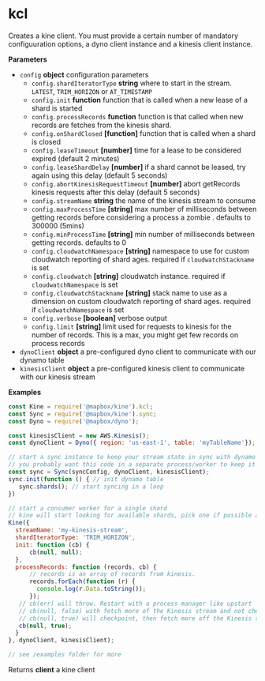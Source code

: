 # kcl

Creates a kine client. You must provide a certain number of mandatory configuuration options, a dyno client instance
and a kinesis client instance.

**Parameters**

-   `config` **object** configuration parameters
    -   `config.shardIteratorType` **string** where to start in the stream. `LATEST`, `TRIM_HORIZON` or `AT_TIMESTAMP`
    -   `config.init` **function** function that is called when a new lease of a shard is started
    -   `config.processRecords` **function** function is that called when new records are fetches from the kinesis shard.
    -   `config.onShardClosed` **[function]** function that is called when a shard is closed
    -   `config.leaseTimeout` **[number]** time for a lease to be considered expired (default 2 minutes)
    -   `config.leaseShardDelay` **[number]** if a shard cannot be leased, try again using this delay (default 5 seconds)
    -   `config.abortKinesisRequestTimeout` **[number]** abort getRecords kinesis requests after this delay (default 5 seconds)
    -   `config.streamName` **string** the name of the kinesis stream to consume
    -   `config.maxProcessTime` **[string]** max number of milliseconds between getting records before considering a process a zombie . defaults to 300000 (5mins)
    -   `config.minProcessTime` **[string]** min number of milliseconds between getting records. defaults to 0
    -   `config.cloudwatchNamespace` **[string]** namespace to use for custom cloudwatch reporting of shard ages. required if `cloudwatchStackname` is set
    -   `config.cloudwatch` **[string]** cloudwatch instance. required if `cloudwatchNamespace` is set
    -   `config.cloudwatchStackname` **[string]** stack name to use as a dimension on custom cloudwatch reporting of shard ages. required if `cloudwatchNamespace` is set
    -   `config.verbose` **[boolean]** verbose output
    -   `config.limit` **[string]** limit used for requests to kinesis for the number of records.  This is a max, you might get few records on process records
-   `dynoClient` **object** a pre-configured dyno client to communicate with our dynamo table
-   `kinesisClient` **object** a pre-configured kinesis client to communicate with our kinesis stream

**Examples**

```javascript
const Kine = require('@mapbox/kine').kcl;
const Sync = require('@mapbox/kine').sync;
const Dyno = require('@mapbox/dyno');

const kinesisClient = new AWS.Kinesis();
const dynoClient = Dyno({ region: 'us-east-1', table: 'myTableName'});

// start a sync instance to keep your stream state in sync with dynamo
// you probably want this code in a separate process/worker to keep it isolated from worker failures
const sync = Sync(syncConfig, dynoClient, kinesisClient);
sync.init(function () { // init dynamo table
   sync.shards(); // start syncing in a loop
})

// start a consumer worker for a single shard
// kine will start looking for available shards, pick one if possible and start pulling records immediately.
Kine({
  streamName: 'my-kinesis-stream',
  shardIteratorType: 'TRIM_HORIZON',
  init: function (cb) {
      cb(null, null);
  },
  processRecords: function (records, cb) {
      // records is an array of records from kinesis.
      records.forEach(function (r) {
        console.log(r.Data.toString());
      });
   // cb(err) will throw. Restart with a process manager like upstart
   // cb(null, false) with fetch more of the Kinesis stream and not checkpoint
   // cb(null, true) will checkpoint, then fetch more off the Kinesis stream.
   cb(null, true);
  }
}, dynoClient, kinesisClient);

// see /examples folder for more
```

Returns **client** a kine client
